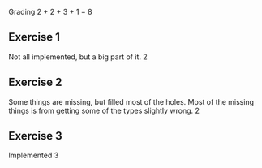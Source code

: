 Grading 2 + 2 + 3 + 1 = 8

## Exercise 1
Not all implemented, but a big part of it.
2

## Exercise 2
Some things are missing, but filled most of the holes.
Most of the missing things is from getting some of the types slightly wrong.
2

## Exercise 3
Implemented
3

